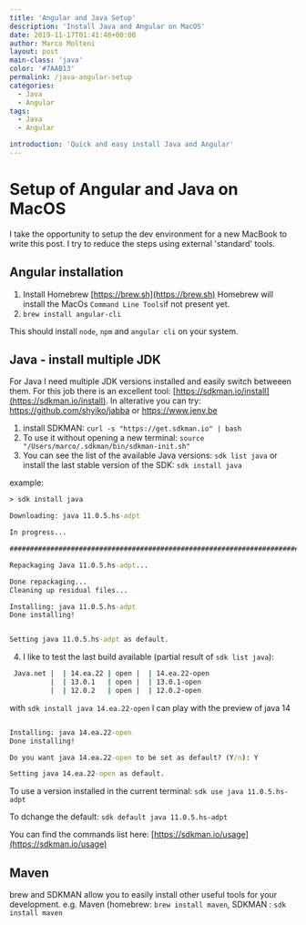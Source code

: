```yaml
---
title: 'Angular and Java Setup'
description: 'Install Java and Angular on MacOS'
date: 2019-11-17T01:41:48+00:00
author: Marco Molteni
layout: post
main-class: 'java'
color: '#7AAB13'
permalink: /java-angular-setup
categories:
  - Java
  - Angular
tags:
  - Java
  - Angular

introduction: 'Quick and easy install Java and Angular'
---
```


# Setup of Angular and Java on MacOS

I take the opportunity to setup the dev environment for a new MacBook to write this post.
I try to reduce the steps using external 'standard' tools.

## Angular installation
1. Install Homebrew [https://brew.sh](https://brew.sh)
Homebrew will install the MacOs `Command Line Tools`if not present yet.
2. `brew install angular-cli`

This should install `node`, `npm` and `angular cli` on your system.

## Java - install multiple JDK
For Java I need multiple JDK versions installed and easily switch betweeen them.
For this job there is an excellent tool: [https://sdkman.io/install](https://sdkman.io/install).
In alterative you can try: https://github.com/shyiko/jabba or https://www.jenv.be

1. install SDKMAN: `curl -s "https://get.sdkman.io" | bash`
2. To use it without opening a new terminal: `source "/Users/marco/.sdkman/bin/sdkman-init.sh"`
3. You can see the list of the available Java versions:
 `sdk list java`
or install the last stable version of the SDK:
`sdk install java`

example:

``` cmd
> sdk install java

Downloading: java 11.0.5.hs-adpt

In progress...

######################################################################### 100.0%

Repackaging Java 11.0.5.hs-adpt...

Done repackaging...
Cleaning up residual files...

Installing: java 11.0.5.hs-adpt
Done installing!


Setting java 11.0.5.hs-adpt as default.
```

4. I like to test the last build available (partial result of `sdk list java`):
``` cmd
 Java.net |  | 14.ea.22 | open |  | 14.ea.22-open       
          |  | 13.0.1   | open |  | 13.0.1-open         
          |  | 12.0.2   | open |  | 12.0.2-open
```

with `sdk install java 14.ea.22-open` I can play with the preview of java 14

```cmd

Installing: java 14.ea.22-open
Done installing!

Do you want java 14.ea.22-open to be set as default? (Y/n): Y

Setting java 14.ea.22-open as default.

```

To use a version installed in the current terminal:
`sdk use java 11.0.5.hs-adpt`

To dchange the default:
`sdk default java 11.0.5.hs-adpt`

You can find the commands list here: [https://sdkman.io/usage](https://sdkman.io/usage)

## Maven
brew and SDKMAN allow you to easily install other useful tools for your development.
e.g. Maven (homebrew: `brew install maven`, SDKMAN : `sdk install maven`
